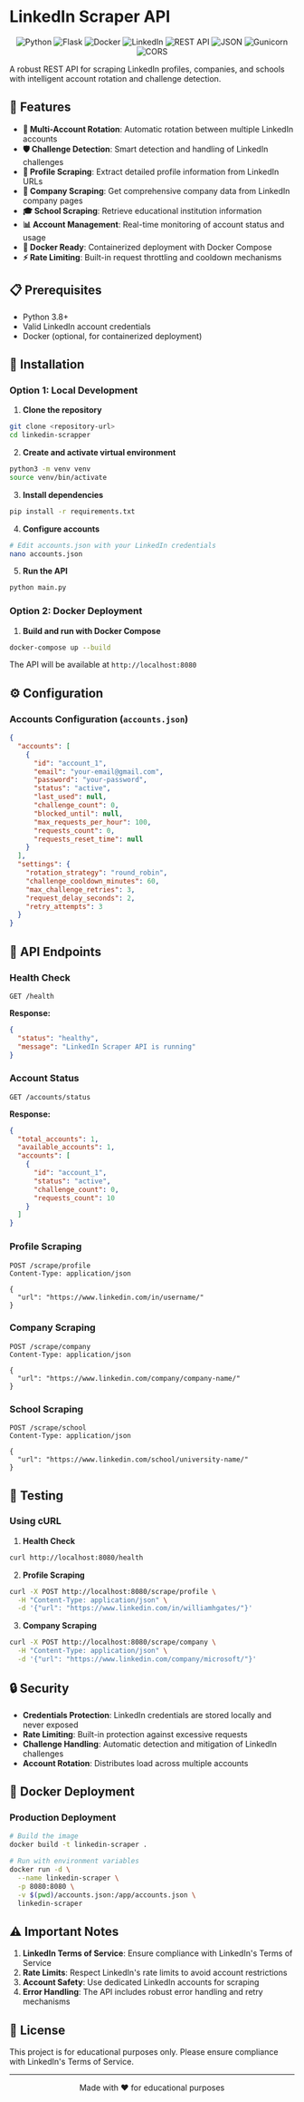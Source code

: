 # LinkedIn Scraper API

<div align="center">

![Python](https://img.shields.io/badge/Python-3776AB?style=for-the-badge&logo=python&logoColor=white)
![Flask](https://img.shields.io/badge/Flask-000000?style=for-the-badge&logo=flask&logoColor=white)
![Docker](https://img.shields.io/badge/Docker-2496ED?style=for-the-badge&logo=docker&logoColor=white)
![LinkedIn](https://img.shields.io/badge/LinkedIn-0077B5?style=for-the-badge&logo=linkedin&logoColor=white)
![REST API](https://img.shields.io/badge/REST-API-FF6C37?style=for-the-badge&logo=postman&logoColor=white)
![JSON](https://img.shields.io/badge/JSON-000000?style=for-the-badge&logo=json&logoColor=white)
![Gunicorn](https://img.shields.io/badge/Gunicorn-499848?style=for-the-badge&logo=gunicorn&logoColor=white)
![CORS](https://img.shields.io/badge/CORS-Enabled-4CAF50?style=for-the-badge&logo=web&logoColor=white)

</div>

A robust REST API for scraping LinkedIn profiles, companies, and schools with intelligent account rotation and challenge detection.

## 🚀 Features

- **🔄 Multi-Account Rotation**: Automatic rotation between multiple LinkedIn accounts
- **🛡️ Challenge Detection**: Smart detection and handling of LinkedIn challenges
- **👤 Profile Scraping**: Extract detailed profile information from LinkedIn URLs
- **🏢 Company Scraping**: Get comprehensive company data from LinkedIn company pages
- **🎓 School Scraping**: Retrieve educational institution information
- **📊 Account Management**: Real-time monitoring of account status and usage
- **🐳 Docker Ready**: Containerized deployment with Docker Compose
- **⚡ Rate Limiting**: Built-in request throttling and cooldown mechanisms

## 📋 Prerequisites

- Python 3.8+
- Valid LinkedIn account credentials
- Docker (optional, for containerized deployment)

## 🔧 Installation

### Option 1: Local Development

1. **Clone the repository**
```bash
git clone <repository-url>
cd linkedin-scrapper
```

2. **Create and activate virtual environment**
```bash
python3 -m venv venv
source venv/bin/activate
```

3. **Install dependencies**
```bash
pip install -r requirements.txt
```

4. **Configure accounts**
```bash
# Edit accounts.json with your LinkedIn credentials
nano accounts.json
```

5. **Run the API**
```bash
python main.py
```

### Option 2: Docker Deployment

1. **Build and run with Docker Compose**
```bash
docker-compose up --build
```

The API will be available at `http://localhost:8080`

## ⚙️ Configuration

### Accounts Configuration (`accounts.json`)

```json
{
  "accounts": [
    {
      "id": "account_1",
      "email": "your-email@gmail.com",
      "password": "your-password",
      "status": "active",
      "last_used": null,
      "challenge_count": 0,
      "blocked_until": null,
      "max_requests_per_hour": 100,
      "requests_count": 0,
      "requests_reset_time": null
    }
  ],
  "settings": {
    "rotation_strategy": "round_robin",
    "challenge_cooldown_minutes": 60,
    "max_challenge_retries": 3,
    "request_delay_seconds": 2,
    "retry_attempts": 3
  }
}
```

## 📡 API Endpoints

### Health Check
```http
GET /health
```

**Response:**
```json
{
  "status": "healthy",
  "message": "LinkedIn Scraper API is running"
}
```

### Account Status
```http
GET /accounts/status
```

**Response:**
```json
{
  "total_accounts": 1,
  "available_accounts": 1,
  "accounts": [
    {
      "id": "account_1",
      "status": "active",
      "challenge_count": 0,
      "requests_count": 10
    }
  ]
}
```

### Profile Scraping
```http
POST /scrape/profile
Content-Type: application/json

{
  "url": "https://www.linkedin.com/in/username/"
}
```

### Company Scraping
```http
POST /scrape/company
Content-Type: application/json

{
  "url": "https://www.linkedin.com/company/company-name/"
}
```

### School Scraping
```http
POST /scrape/school
Content-Type: application/json

{
  "url": "https://www.linkedin.com/school/university-name/"
}
```

## 🧪 Testing

### Using cURL

1. **Health Check**
```bash
curl http://localhost:8080/health
```

2. **Profile Scraping**
```bash
curl -X POST http://localhost:8080/scrape/profile \
  -H "Content-Type: application/json" \
  -d '{"url": "https://www.linkedin.com/in/williamhgates/"}'
```

3. **Company Scraping**
```bash
curl -X POST http://localhost:8080/scrape/company \
  -H "Content-Type: application/json" \
  -d '{"url": "https://www.linkedin.com/company/microsoft/"}'
```

## 🔒 Security

- **Credentials Protection**: LinkedIn credentials are stored locally and never exposed
- **Rate Limiting**: Built-in protection against excessive requests
- **Challenge Handling**: Automatic detection and mitigation of LinkedIn challenges
- **Account Rotation**: Distributes load across multiple accounts

## 🐳 Docker Deployment

### Production Deployment

```bash
# Build the image
docker build -t linkedin-scraper .

# Run with environment variables
docker run -d \
  --name linkedin-scraper \
  -p 8080:8080 \
  -v $(pwd)/accounts.json:/app/accounts.json \
  linkedin-scraper
```

## ⚠️ Important Notes

1. **LinkedIn Terms of Service**: Ensure compliance with LinkedIn's Terms of Service
2. **Rate Limits**: Respect LinkedIn's rate limits to avoid account restrictions
3. **Account Safety**: Use dedicated LinkedIn accounts for scraping
4. **Error Handling**: The API includes robust error handling and retry mechanisms

## 📝 License

This project is for educational purposes only. Please ensure compliance with LinkedIn's Terms of Service.

---

<div align="center">
Made with ❤️ for educational purposes
</div>
